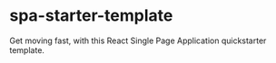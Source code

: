 # spa-starter-template
Get moving fast, with this React Single Page Application quickstarter template.
